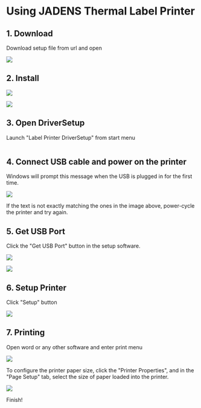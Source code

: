 # Using JADENS Thermal Label Printer

## 1. Download

Download setup file from url and open

![](<../.gitbook/assets/image (68).png>)

## 2. Install

![](<../.gitbook/assets/image (136).png>)

![](<../.gitbook/assets/image (84).png>)



## 3. Open DriverSetup

Launch "Label Printer DriverSetup" from start menu

<img src="../.gitbook/assets/image (20) (1).png" alt="" data-size="original">



## 4. Connect USB cable and power on the printer&#x20;

Windows will prompt this message when the USB is plugged in for the first time.

![](<../.gitbook/assets/image (6) (1).png>)

If the text is not exactly matching the ones in the image above, power-cycle the printer and try again.



## 5. Get USB Port

Click the "Get USB Port" button in the setup software.

![](<../.gitbook/assets/image (131).png>)

![](<../.gitbook/assets/image (41).png>)



## 6. Setup Printer

Click "Setup" button

![](<../.gitbook/assets/image (124).png>)



## 7. Printing

Open word or any other software and enter print menu

![](<../.gitbook/assets/image (97).png>)



To configure the printer paper size, click the "Printer Properties", and in the "Page Setup" tab, select the size of paper loaded into the printer.

![](<../.gitbook/assets/image (4) (1) (1).png>)



Finish!
